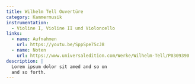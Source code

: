 ```yaml
---
title: Wilhelm Tell Ouvertüre
category: Kammermusik
instrumentation:
  - Violine I, Violine II und Violoncello
links:
  - name: Aufnahmen
    url: https://youtu.be/SppSpe7ScJ8
  - name: Noten
    url: https://www.universaledition.com/Werke/Wilhelm-Tell/P0309390
description: |
  Lorem ipsum dolor sit amed and so on
  and so forth.
---
```

